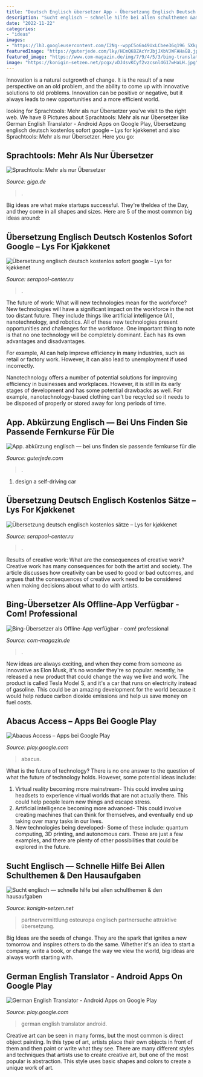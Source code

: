 ```yaml
---
title: "Deutsch Englisch übersetzer App - Übersetzung Englisch Deutsch Kostenlos Sofort Google – Lys For Kjøkkenet"
description: "Sucht englisch — schnelle hilfe bei allen schulthemen &amp; den hausaufgaben"
date: "2022-11-22"
categories:
- "ideas"
images:
- "https://lh3.googleusercontent.com/I2Ng--wppC5o6n49UxLCbee36q196_5XkpktlSMuFmtzKQfswvmkOeBs9Ytb1YrI7-s"
featuredImage: "https://guterjede.com/lky/HCmQK8ZAcYrJbjJXbVJWFAHaGB.jpg"
featured_image: "https://www.com-magazin.de/img/7/9/4/5/3/bing-translator-windows-8-app_w494_h309.jpg"
image: "https://konigin-setzen.net/pcgx/vDJ4svKCyf2vzcsnl4G17wHaLH.jpg"
---
```



Innovation is a natural outgrowth of change. It is the result of a new perspective on an old problem, and the ability to come up with innovative solutions to old problems. Innovation can be positive or negative, but it always leads to new opportunities and a more efficient world.

	

		
looking for Sprachtools: Mehr als nur Übersetzer you've visit to the right web. We have 8 Pictures about Sprachtools: Mehr als nur Übersetzer like German English Translator - Android Apps on Google Play, Übersetzung englisch deutsch kostenlos sofort google – Lys for kjøkkenet and also Sprachtools: Mehr als nur Übersetzer. Here you go:
		
    
## Sprachtools: Mehr Als Nur Übersetzer

<img loading=lazy src="http://static.giga.de/wp-content/uploads/2016/02/dict.sprachtool-rcm992x872.jpg" onerror="this.onerror=null;this.src='https://tse4.mm.bing.net/th?id=OIP.q2rpZv2ZXmftEllfL8HQVwHaGg&amp;pid=15.1';" alt="Sprachtools: Mehr als nur Übersetzer">

_Source: giga.de_

>. 

	

Big ideas are what make startups successful. They're theIdea of the Day, and they come in all shapes and sizes. Here are 5 of the most common big ideas around:

    
## Übersetzung Englisch Deutsch Kostenlos Sofort Google – Lys For Kjøkkenet

<img loading=lazy src="http://www.englische-briefe.de/leo/images/googleuebersetzer-translate.jpg" onerror="this.onerror=null;this.src='https://tse3.mm.bing.net/th?id=OIP.6dhmQRec2s1XxKLq9IpRtwAAAA&amp;pid=15.1';" alt="Übersetzung englisch deutsch kostenlos sofort google – Lys for kjøkkenet">

_Source: serapool-center.ru_

>. 

	

The future of work: What will new technologies mean for the workforce?
New technologies will have a significant impact on the workforce in the not too distant future. They include things like artificial intelligence (AI), nanotechnology, and robotics. All of these new technologies present opportunities and challenges for the workforce. 
One important thing to note is that no one technology will be completely dominant. Each has its own advantages and disadvantages. 

For example, AI can help improve efficiency in many industries, such as retail or factory work. However, it can also lead to unemployment if used incorrectly. 

Nanotechnology offers a number of potential solutions for improving efficiency in businesses and workplaces. However, it is still in its early stages of development and has some potential drawbacks as well. For example, nanotechnology-based clothing can't be recycled so it needs to be disposed of properly or stored away for long periods of time.

    
## App. Abkürzung Englisch — Bei Uns Finden Sie Passende Fernkurse Für Die

<img loading=lazy src="https://guterjede.com/lky/HCmQK8ZAcYrJbjJXbVJWFAHaGB.jpg" onerror="this.onerror=null;this.src='https://tse1.mm.bing.net/th?id=OIP.-sNWUJ3afXwLbYvUtltwwwAAAA&amp;pid=15.1';" alt="App. abkürzung englisch — bei uns finden sie passende fernkurse für die">

_Source: guterjede.com_

>. 

	

1. design a self-driving car 

    
## Übersetzung Deutsch Englisch Kostenlos Sätze – Lys For Kjøkkenet

<img loading=lazy src="http://www4.dict.cc/img/screenshot-clickto.png" onerror="this.onerror=null;this.src='https://tse1.mm.bing.net/th?id=OIP.SeIG16nLIAgGCxV5KJ6FcQHaD9&amp;pid=15.1';" alt="Übersetzung deutsch englisch kostenlos sätze – Lys for kjøkkenet">

_Source: serapool-center.ru_

>. 

	

Results of creative work: What are the consequences of creative work?
Creative work has many consequences for both the artist and society. The article discusses how creativity can be used to good or bad outcomes, and argues that the consequences of creative work need to be considered when making decisions about what to do with artists.

    
## Bing-Übersetzer Als Offline-App Verfügbar - Com! Professional

<img loading=lazy src="https://www.com-magazin.de/img/7/9/4/5/3/bing-translator-windows-8-app_w494_h309.jpg" onerror="this.onerror=null;this.src='https://tse3.mm.bing.net/th?id=OIP.-sblyv9ngzBuxBfGmeIKrQHaEo&amp;pid=15.1';" alt="Bing-Übersetzer als Offline-App verfügbar - com! professional">

_Source: com-magazin.de_

>. 

	

New ideas are always exciting, and when they come from someone as innovative as Elon Musk, it's no wonder they're so popular. recently, he released a new product that could change the way we live and work. The product is called Tesla Model S, and it's a car that runs on electricity instead of gasoline. This could be an amazing development for the world because it would help reduce carbon dioxide emissions and help us save money on fuel costs.

    
## Abacus Access – Apps Bei Google Play

<img loading=lazy src="https://lh3.googleusercontent.com/I2Ng--wppC5o6n49UxLCbee36q196_5XkpktlSMuFmtzKQfswvmkOeBs9Ytb1YrI7-s" onerror="this.onerror=null;this.src='https://tse4.mm.bing.net/th?id=OIP.B3AkdnEFCsf4Z3I2ocmhogHaDn&amp;pid=15.1';" alt="Abacus Access – Apps bei Google Play">

_Source: play.google.com_

>abacus. 

	

What is the future of technology?
There is no one answer to the question of what the future of technology holds. However, some potential ideas include: 

1. Virtual reality becoming more mainstream- This could involve using headsets to experience virtual worlds that are not actually there. This could help people learn new things and escape stress. 
2. Artificial intelligence becoming more advanced- This could involve creating machines that can think for themselves, and eventually end up taking over many tasks in our lives. 
3. New technologies being developed- Some of these include: quantum computing, 3D printing, and autonomous cars. These are just a few examples, and there are plenty of other possibilities that could be explored in the future.

    
## Sucht Englisch — Schnelle Hilfe Bei Allen Schulthemen &amp; Den Hausaufgaben

<img loading=lazy src="https://konigin-setzen.net/pcgx/vDJ4svKCyf2vzcsnl4G17wHaLH.jpg" onerror="this.onerror=null;this.src='https://tse2.mm.bing.net/th?id=OIP.6q5-0Dicw5jvxtBeOYlkrAAAAA&amp;pid=15.1';" alt="Sucht englisch — schnelle hilfe bei allen schulthemen &amp; den hausaufgaben">

_Source: konigin-setzen.net_

>partnervermittlung osteuropa englisch partnersuche attraktive übersetzung. 

	

Big Ideas are the seeds of change. They are the spark that ignites a new tomorrow and inspires others to do the same. Whether it's an idea to start a company, write a book, or change the way we view the world, big ideas are always worth starting with.

    
## German English Translator - Android Apps On Google Play

<img loading=lazy src="https://lh4.ggpht.com/U6klWDuy3wwZolsudIjUTp6_PqNnRxxFPFR1ZOP7yO-r4LGpmmXzlurS8rWu0TrWGw=h900" onerror="this.onerror=null;this.src='https://tse2.mm.bing.net/th?id=OIP.c2VWuWU5ymP_5_AGfbAYDgHaNL&amp;pid=15.1';" alt="German English Translator - Android Apps on Google Play">

_Source: play.google.com_

>german english translator android. 

	

Creative art can be seen in many forms, but the most common is direct object painting. In this type of art, artists place their own objects in front of them and then paint or write what they see. There are many different styles and techniques that artists use to create creative art, but one of the most popular is abstraction. This style uses basic shapes and colors to create a unique work of art.

